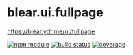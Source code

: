 # blear.ui.fullpage

<https://blear.ydr.me/ui/fullpage>

[![npm module][npm-img]][npm-url]
[![build status][travis-img]][travis-url]
[![coverage][coveralls-img]][coveralls-url]

[travis-img]: https://img.shields.io/travis/blearjs/blear.ui.fullpage/master.svg?style=flat-square
[travis-url]: https://travis-ci.org/blearjs/blear.ui.fullpage

[npm-img]: https://img.shields.io/npm/v/blear.ui.fullpage.svg?style=flat-square
[npm-url]: https://www.npmjs.com/package/blear.ui.fullpage

[coveralls-img]: https://img.shields.io/coveralls/blearjs/blear.ui.fullpage/master.svg?style=flat-square
[coveralls-url]: https://coveralls.io/github/blearjs/blear.ui.fullpage?branch=master

